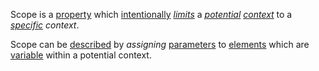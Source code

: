 Scope is a [property](https://github.com/gcassel/Modular-Organization-Terminology/blob/master/terms/property.md) which [intentionally](https://github.com/gcassel/Modular-Organization-Terminology/blob/master/terms/property.md) *[limits](https://github.com/gcassel/Modular-Organization-Terminology/blob/master/terms/limit.md)* a *[potential](https://github.com/gcassel/Modular-Organization-Terminology/blob/master/terms/potential.md) [context](https://github.com/gcassel/Modular-Organization-Terminology/blob/master/terms/context.md)* to a *[specific](https://github.com/gcassel/Modular-Organization-Terminology/blob/master/terms/specific.md) context*. 

Scope can be [described](https://github.com/gcassel/Modular-Organization-Terminology/blob/master/terms/description.md) by *assigning*  [parameters](https://github.com/gcassel/Modular-Organization-Terminology/blob/master/terms/parameter.md) to [elements](https://github.com/gcassel/Modular-Organization-Terminology/blob/master/terms/element.md) which are [variable](https://github.com/gcassel/Modular-Organization-Terminology/blob/master/terms/variable.md) within a potential context.
